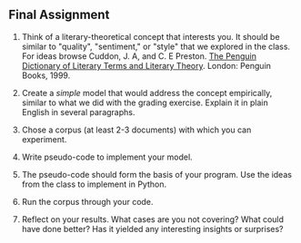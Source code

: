 ## Final Assignment

1. Think of a literary-theoretical concept that interests you. It should be
similar to "quality", "sentiment," or "style" that we explored in the class.
For ideas browse Cuddon, J. A, and C. E Preston. [The Penguin Dictionary of
Literary Terms and Literary
Theory](https://drive.google.com/file/d/0B4OAOue0b3VMUF9vczRNS1d5R0k/view?usp=sharing).
London: Penguin Books, 1999.

2. Create a *simple* model that would address the concept empirically, similar
to what we did with the grading exercise. Explain it in plain English in
several paragraphs.

3. Chose a corpus (at least 2-3 documents) with which you can experiment.

4. Write pseudo-code to implement your model.

5. The pseudo-code should form the basis of your program. Use the ideas from
the class to implement in Python.

6. Run the corpus through your code.

7. Reflect on your results. What cases are you not covering? What could have
done better? Has it yielded any interesting insights or surprises?
